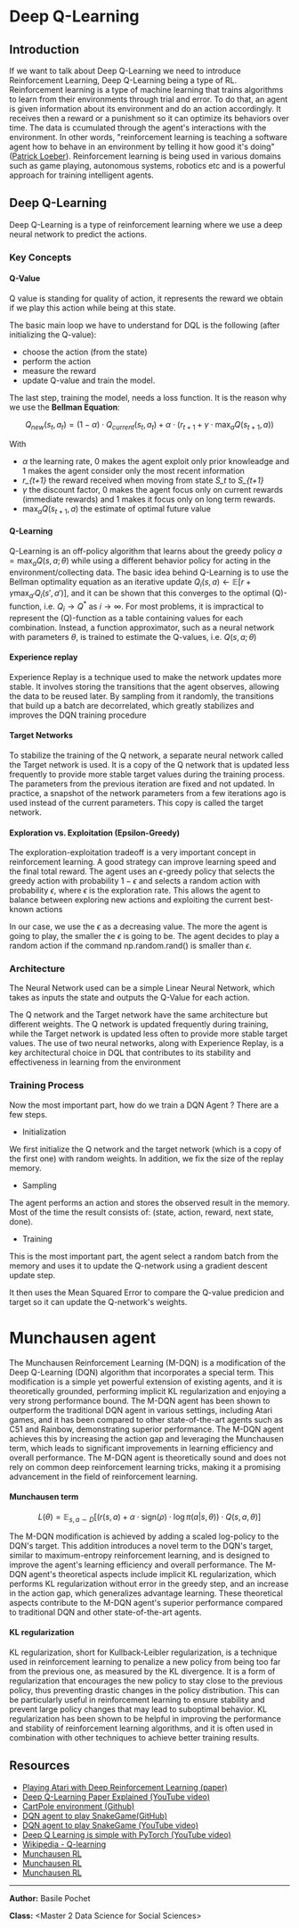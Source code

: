 # Deep Q-Learning

## Introduction

If we want to talk about Deep Q-Learning we need to introduce Reinforcement Learning, Deep Q-Learning being a type of RL.
Reinforcement learning is a type of machine learning that trains algorithms to learn from their environments through trial and error. To do that, an agent is given information about its environment and do an action accordingly. It receives then a reward or a punishment so it can optimize its behaviors over time. The data is ccumulated through the agent's interactions with the environment. In other words, "reinforcement learning is teaching a software agent how to behave in an environment by telling it how good it's doing" ([Patrick Loeber](https://www.youtube.com/watch?v=L8ypSXwyBds)).
Reinforcement learning is being used in various domains such as game playing, autonomous systems, robotics etc and is a powerful approach for training intelligent agents.

## Deep Q-Learning

Deep Q-Learning is a type of reinforcement learning where we use a deep neural network to predict the actions. 

### Key Concepts

#### Q-Value

Q value is standing for quality of action, it represents the reward we obtain if we play this action while being at this state. 

The basic main loop we have to understand for DQL is the following (after initializing the Q-value): 

- choose the action (from the state)
- perform the action
- measure the reward
- update Q-value and train the model.

The last step, training the model, needs a loss function. It is the reason why we use the **Bellman Equation**:

$$Q_{new}(s_t, a_t) = (1 - \alpha) \cdot Q_{current}(s_t, a_t) + \alpha \cdot \left(r_{t+1} + \gamma \cdot \max_a Q(s_{t+1}, a)\right)$$

With 
- $\alpha$ the learning rate, 0 makes the agent exploit only prior knowleadge and 1 makes the agent consider only the most recent information
- *r_{t+1}* the reward received when moving from state *S_t* to *S_{t+1}*
- $\gamma$ the discount factor, 0 makes the agent focus only on current rewards (immediate rewards) and 1 makes it focus only on long term rewards. 
- $\max_a Q(s_{t+1}, a)$ the estimate of optimal future value

#### Q-Learning

Q-Learning is an off-policy algorithm that learns about the greedy policy $a = \max_{a} Q(s, a; \theta)$ while using a different behavior policy for acting in the environment/collecting data. The basic idea behind Q-Learning is to use the Bellman optimality equation as an iterative update $Q_{i}(s, a) \leftarrow \mathbb{E}\left[ r + \gamma \max_{a'} Q_{i}(s', a')\right]$, and it can be shown that this converges to the optimal (Q)-function, i.e. $Q_i \rightarrow Q^*$ as $i \rightarrow \infty$. For most problems, it is impractical to represent the (Q)-function as a table containing values for each combination. Instead, a function approximator, such as a neural network with parameters $\theta$, is trained to estimate the Q-values, i.e. $Q(s, a; \theta)$ 


#### Experience replay

Experience Replay is a technique used to make the network updates more stable. It involves storing the transitions that the agent observes, allowing the data to be reused later. By sampling from it randomly, the transitions that build up a batch are decorrelated, which greatly stabilizes and improves the DQN training procedure


#### Target Networks

To stabilize the training of the Q network, a separate neural network called the Target network is used. It is a copy of the Q network that is updated less frequently to provide more stable target values during the training process. The parameters from the previous iteration are fixed and not updated. In practice, a snapshot of the network parameters from a few iterations ago is used instead of the current parameters. This copy is called the target network.


#### Exploration vs. Exploitation (Epsilon-Greedy)

The exploration-exploitation tradeoff is a very important concept in reinforcement learning. A good strategy can improve learning speed and the final total reward. The agent uses an $\epsilon$-greedy policy that selects the greedy action with probability $1 - \epsilon$ and selects a random action with probability $\epsilon$, where $\epsilon$ is the exploration rate. This allows the agent to balance between exploring new actions and exploiting the current best-known actions

In our case, we use the $\epsilon$ as a decreasing value. The more the agent is going to play, the smaller the $\epsilon$ is going to be. The agent decides to play a random action if the command np.random.rand() is smaller than $\epsilon$.

### Architecture

The Neural Network used can be a simple Linear Neural Network, which takes as inputs the state and outputs the Q-Value for each action.

The Q network and the Target network have the same architecture but different weights. The Q network is updated frequently during training, while the Target network is updated less often to provide more stable target values.
The use of two neural networks, along with Experience Replay, is a key architectural choice in DQL that contributes to its stability and effectiveness in learning from the environment

### Training Process

Now the most important part, how do we train a DQN Agent ? There are a few steps.

  - Initialization

We first initialize the Q network and the target network (which is a copy of the first one) with random weights. In addition, we fix the size of the replay memory. 

  - Sampling

The agent performs an action and stores the observed result in the memory. Most of the time the result consists of: (state, action, reward, next state, done).

  - Training

This is the most important part, the agent select a random batch from the memory and uses it to update the Q-network using a gradient descent update step.

It then uses the Mean Squared Error to compare the Q-value predicion and target so it can update the Q-network's weights.  


# Munchausen agent

The Munchausen Reinforcement Learning (M-DQN) is a modification of the Deep Q-Learning (DQN) algorithm that incorporates a special term. This modification is a simple yet powerful extension of existing agents, and it is theoretically grounded, performing implicit KL regularization and enjoying a very strong performance bound. The M-DQN agent has been shown to outperform the traditional DQN agent in various settings, including Atari games, and it has been compared to other state-of-the-art agents such as C51 and Rainbow, demonstrating superior performance. The M-DQN agent achieves this by increasing the action gap and leveraging the Munchausen term, which leads to significant improvements in learning efficiency and overall performance. The M-DQN agent is theoretically sound and does not rely on common deep reinforcement learning tricks, making it a promising advancement in the field of reinforcement learning.

#### Munchausen term

$$L(\theta) = \mathbb{E}_{s, a \sim D} \left[ (r(s, a) + \alpha \cdot \text{sign}(\rho) \cdot \log \pi(a|s, \theta)) \cdot Q(s, a, \theta) \right]$$


The M-DQN modification is achieved by adding a scaled log-policy to the DQN's target. This addition introduces a novel term to the DQN's target, similar to maximum-entropy reinforcement learning, and is designed to improve the agent's learning efficiency and overall performance. The M-DQN agent's theoretical aspects include implicit KL regularization, which performs KL regularization without error in the greedy step, and an increase in the action gap, which generalizes advantage learning. These theoretical aspects contribute to the M-DQN agent's superior performance compared to traditional DQN and other state-of-the-art agents.

#### KL regularization

KL regularization, short for Kullback-Leibler regularization, is a technique used in reinforcement learning to penalize a new policy from being too far from the previous one, as measured by the KL divergence. It is a form of regularization that encourages the new policy to stay close to the previous policy, thus preventing drastic changes in the policy distribution. This can be particularly useful in reinforcement learning to ensure stability and prevent large policy changes that may lead to suboptimal behavior. KL regularization has been shown to be helpful in improving the performance and stability of reinforcement learning algorithms, and it is often used in combination with other techniques to achieve better training results.


## Resources

- [Playing Atari with Deep Reinforcement Learning (paper)](https://arxiv.org/abs/1312.5602)
- [Deep Q-Learning Paper Explained (YouTube video)](https://www.youtube.com/watch?v=nOBm4aYEYR4&ab_channel=YannicKilcher)
- [CartPole environment (Github)](https://github.com/openai/gym/blob/master/gym/envs/classic_control/cartpole.py)
- [DQN agent to play SnakeGame(GitHub)](https://github.com/patrickloeber/snake-ai-pytorch/blob/main/snake_game_human.py )
- [DQN agent to play SnakeGame (YouTube video)](https://www.youtube.com/watch?v=L8ypSXwyBds)
- [Deep Q Learning is simple with PyTorch (YouTube video)](https://www.youtube.com/watch?v=wc-FxNENg9U)
- [Wikipedia - Q-learning](https://en.wikipedia.org/wiki/Q-learning)
- [Munchausen RL](https://arxiv.org/abs/2007.14430)
- [Munchausen RL](https://simons.berkeley.edu/sites/default/files/docs/16336/matthieugeistrl20-1slides.pdf)
- [Munchausen RL](https://vitalab.github.io/article/2020/09/10/Munchausen_Reinforcement_Learning.html)

---

**Author:**
Basile Pochet

**Class:**
<Master 2 Data Science for Social Sciences>
